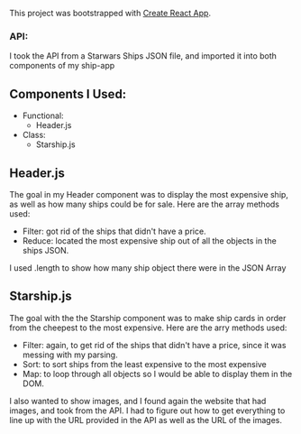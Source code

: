 This project was bootstrapped with [Create React App](https://github.com/facebook/create-react-app).

### API: 

I took the API from a Starwars Ships JSON file, and imported it into both components of my ship-app

## Components I Used:
* Functional: 
    * Header.js
* Class:
    * Starship.js

## Header.js

The goal in my Header component was to display the most expensive ship, as well as how many ships could be for sale. Here are the array methods used: <br>
* Filter: got rid of the ships that didn't have a price.
* Reduce: located the most expensive ship out of all the objects in the ships JSON. <br>

I used .length to show how many ship object there were in the JSON Array

## Starship.js

The goal with the the Starship component was to make ship cards in order from the cheepest to the most expensive. Here are the arry methods used:

* Filter: again, to get rid of the ships that didn't have a price, since it was messing with my parsing. 
* Sort: to sort ships from the least expensive to the most expensive
* Map: to loop through all objects so I would be able to display them in the DOM. <br>

I also wanted to show images, and I found again the website that had images, and took from the API. I had to figure out how to get everything to line up with the URL provided in the API as well as the URL of the images. 
